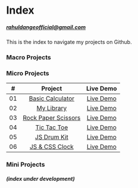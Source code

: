 # Index
##### rahuldangeofficial@gmail.com
This is the index to navigate my projects on Github.

### Macro Projects

### Micro Projects

|  #  |            Project             | Live Demo |
| :-: | :----------------------------: | :-------: |
| 01  |       [Basic Calculator](https://github.com/rahuldangeofficial/calculator)       | [Live Demo](https://rahuldangeofficial.github.io/calculator/)  |
| 02  |     [My Library](https://github.com/rahuldangeofficial/my-library)    | [Live Demo](https://rahuldangeofficial.github.io/my-library/)  |
| 03  |    [Rock Paper Scissors](https://github.com/rahuldangeofficial/rock-paper-scissors)     | [Live Demo](https://rahuldangeofficial.github.io/rock-paper-scissors/)  |
| 04  |  [Tic Tac Toe](https://github.com/rahuldangeofficial/tic-tac-toe)  | [Live Demo](https://rahuldangeofficial.github.io/tic-tac-toe/)  |
| 05  | [JS Drum Kit ](https://github.com/rahuldangeofficial/JS-drum-kit)  | [Live Demo](https://rahuldangeofficial.github.io/JS-drum-kit/)  |
| 06  | [JS & CSS Clock ](https://github.com/rahuldangeofficial/JS-CSS-clock)  | [Live Demo](https://rahuldangeofficial.github.io/JS-CSS-clock/)  |

### Mini Projects



##### (index under development)

